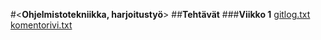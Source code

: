 #<**Ohjelmistotekniikka, harjoitustyö**>
##**Tehtävät**
###**Viikko 1**
[gitlog.txt](https://github.com/jennavahtera/ot-harjoitustyo/blob/master/laskarit/viikko1/gitlog.txt)
[komentorivi.txt](https://github.com/jennavahtera/ot-harjoitustyo/blob/master/laskarit/viikko1/komentorivi.txt)
